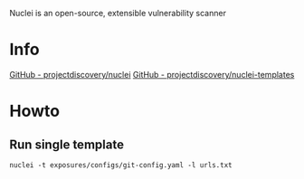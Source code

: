Nuclei is an open-source, extensible vulnerability scanner

# Info
[GitHub - projectdiscovery/nuclei](https://github.com/projectdiscovery/nuclei)
[GitHub - projectdiscovery/nuclei-templates](https://github.com/projectdiscovery/nuclei-templates)

# Howto
## Run single template
```
nuclei -t exposures/configs/git-config.yaml -l urls.txt
```
